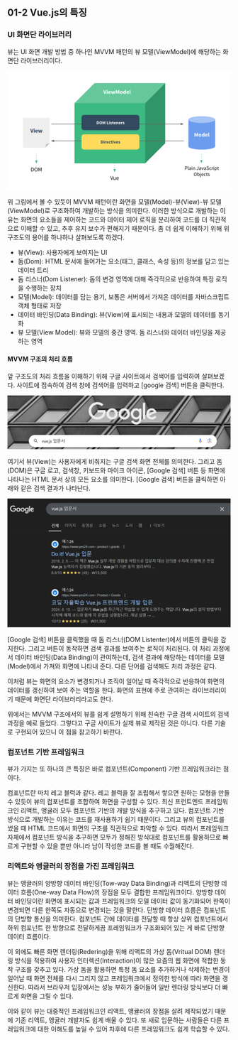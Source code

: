 ## **01-2 Vue.js의 특징**

### **UI 화면단 라이브러리**

뷰는 UI 화면 개발 방법 중 하나인 MVVM 패턴의 뷰 모델(ViewModel)에 해당하는 화면단 라이브러리이다.

![alt text](image.png)

위 그림에서 볼 수 있듯이 MVVM 패턴이란 화면을 모델(Model)-뷰(View)-뷰 모델(ViewModel)로 구조화하여 개발하는 방식을 의미한다.
이러한 방식으로 개발하는 이유는 화면의 요소들을 제어하는 코드와 데이터 제어 로직을 분리하여 코드를 더 직관적으로 이해할 수 있고,
추후 유지 보수가 편해지기 때문이다.
좀 더 쉽게 이해하기 위해 위 구조도의 용어를 하나하나 살펴보도록 하겠다.

* 뷰(View): 사용자에게 보여지는 UI 
* 돔(Dom): HTML 문서에 들어가는 요소(태그, 클래스, 속성 등)의 정보를 담고 있는 데이터 트리
* 돔 리스너(Dom Listener): 돔의 변경 영역에 대해 즉각적으로 반응하여 특정 로직을 수행하는 장치
* 모델(Model): 데이터를 담는 용기, 보통은 서버에서 가져온 데이터를 자바스크립트 객체 형태로 저장
* 데이터 바인딩(Data Binding): 뷰(View)에 표시되는 내용과 모델의 데이터를 동기화
* 뷰 모델(View Model): 뷰와 모델의 중간 영역. 돔 리스너와 데이터 바인딩을 제공하는 영역

#### **MVVM 구조의 처리 흐름**

앞 구조도의 처리 흐름을 이해하기 위해 구글 사이트에서 검색어를 입력하여 살펴보겠다.
사이트에 접속하여 검색 창에 검색어를 입력하고 [google 검색] 버튼을 클릭한다.

![alt text](image-1.png)

여기서 뷰(View)는 사용자에게 비춰지는 구글 검색 화면 전체를 의미한다.
그리고 돔(DOM)은 구글 로고, 검색창, 키보드와 마이크 아이콘, [Google 검색] 버튼 등 화면에 나타나는 HTML 문서 상의 모든 요소를 의미한다.
[Google 검색] 버튼을 클릭하면 아래와 같은 검색 결과가 나타난다.

![alt text](image-2.png)

[Google 검색] 버튼을 클릭했을 때 돔 리스너(DOM Listenter)에서 버튼의 클릭을 감지한다.
그리고 버튼이 동작하면 검색 결과를 보여주는 로직이 처리된다.
이 처리 과정에서 데이터 바인딩(Data Binding)이 관여하는데, 검색 결과에 해당하는 데이터를 모델(Model)에서 가져와 화면에 나타내 준다.
다른 단어를 검색해도 처리 과정은 같다.

이처럼 뷰는 화면의 요소가 변경되거나 조직이 일어날 때 즉각적으로 반응하여 화면의 데이터를 갱신하여 보여 주는 역할을 한다.
화면의 표현에 주로 관여하는 라이브러리이기 때문에 화면단 라이브러리라고도 한다.

위에서는 MVVM 구조에서의 뷰를 쉽게 설명하기 위해 친숙한 구글 검색 사이트의 검색 과정을 예로 들었다.
그렇다고 구글 사이트가 실제 뷰로 제작된 것은 아니다.
다른 기술로 구현되어 있으니 이 점을 참고하기 바란다.

### **컴포넌트 기반 프레임워크**

뷰가 가지는 또 하나의 큰 특징은 바로 컴포넌트(Component) 기반 프레임워크라는 점이다.

컴포넌트란 마치 레고 블럭과 같다. 레고 블럭을 잘 조립해서 쌓으면 원하는 모형을 만들 수 있듯이 뷰의 컴포넌트를 조합하여 화면을 구성할 수 있다.
최신 프런트엔드 프레임워크인 리액트, 앵귤러 모두 컴포넌트 기반의 개발 방식을 추구하고 있다.
컴포넌트 기반 방식으로 개발하는 이유는 코드를 재사용하기 쉽기 때문이다.
그리고 뷰의 컴포넌트를 썼을 때 HTML 코드에서 화면의 구조를 직관적으로 파악할 수 있다.
따라서 프레임워크 자체에서 컴포넌트 방식을 추구하면 모두가 정해진 방식대로 컴포넌트를 활용하므로 빠르게 구현할 수 있을 뿐만 아니라
남이 작성한 코드를 볼 때도 수월해진다.

### **리액트와 앵귤러의 장점을 가진 프레임워크**

뷰는 앵귤러의 양방향 데이터 바인딩(Tow-way Data Binding)과 리액트의 단방향 데이터 흐름(One-way Data Flow)의 장점을 모두 결합한 프레임워크이다.
양방향 데이터 바인딩이란 화면에 표시되는 값과 프레임워크의 모델 데이터 값이 동기화되어 한쪽이 변경되면 다른 한쪽도 자동으로 변경되는 것을 말한다.
단방향 데이터 흐름은 컴포넌트의 단방향 통신을 의미한다. 컴포넌트 간에 데이터를 전달할 때 항상 상위 컴포넌트에서 하위 컴포넌트 한 방향으로 전달하게끔
프레임워크가 구조화되어 있는 게 바로 단방향 데이터 흐름이다.

이 외에도 빠른 화면 렌더링(Redering)을 위해 리액트의 가상 돔(Vritual DOM) 렌더링 방식을 적용하여 사용자 인터렉션(Interaction)이 많은 
요즘의 웹 화면에 적합한 동작 구조를 갖추고 있다. 가상 돔을 활용하면 특정 돔 요소를 추가하거나 삭제하는 변경이 일어날 때 화면 전체를 다시 그리지 
않고 프레임워크에서 정의한 방식에 따라 화면을 갱신한다. 따라서 브라우저 입장에서는 성능 부하가 줄어들어 일반 렌더링 방식보다 더 빠르게 화면을 그릴 수 있다.

이와 같이 뷰는 대중적인 프레임워크인 리액트, 앵귤러의 장점을 살려 제작되었기 때문에 기존 리액트, 앵귤러 개발자도 쉽게 배울 수 있다.
또 새로 입문하는 사람들은 다른 프레임워크에 대한 이해도를 높일 수 있어 차후에 다른 프레임워크도 쉽게 학습할 수 있다.